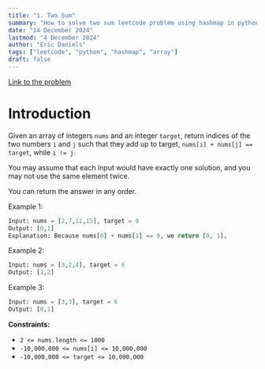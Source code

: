```yaml
---
title: "1. Two Sum"
summary: "How to solve two sum leetcode problem using hashmap in python"
date: "14 December 2024"
lastmod: "4 December 2024"
author: "Eric Daniels"
tags: ["leetcode", "python", "hashmap", "array"]
draft: false
---
```


<a href="https://leetcode.com/problems/two-sum/">Link to the problem</a>

# Introduction

Given an array of integers `nums` and an integer `target`, return indices of the two numbers `i` and `j` such that they add up to target, `nums[i] + nums[j] == target`, while `i != j`.

You may assume that each input would have exactly one solution, and you may not use the same element twice.

You can return the answer in any order.

Example 1:

```python
Input: nums = [2,7,11,15], target = 9
Output: [0,1]
Explanation: Because nums[0] + nums[1] == 9, we return [0, 1].
```

Example 2:

```python
Input: nums = [3,2,4], target = 6
Output: [1,2]
```

Example 3:

```python
Input: nums = [3,3], target = 6
Output: [0,1]
```

**Constraints:**

- `2 <= nums.length <= 1000`
- `-10,000,000 <= nums[i] <= 10,000,000`
- `-10,000,000 <= target <= 10,000,000`
